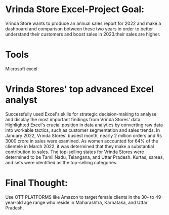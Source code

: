 # Vrinda Store Excel-Project Goal: 
Vrinda Store wants to produce an annual sales report for 2022 and make a dashboard and comparison between these two years in order to better understand their customers and boost sales in 2023.their sales are higher.

# Tools
Microsoft excel

# Vrinda Stores' top advanced Excel analyst
Successfully used Excel's skills for strategic decision-making to analyse and display the most important findings from Vrinda Stores' data. Highlighted Excel's crucial position in data analytics by converting raw data into workable tactics, such as customer segmentation and sales trends.
In January 2022, Vrinda Stores' busiest month, nearly 2 million orders and Rs 3000 crore in sales were examined.
As women accounted for 64% of the clientele in March 2022, it was determined that they make a substantial contribution to sales.
The top-selling states for Vrinda Stores were determined to be Tamil Nadu, Telangana, and Uttar Pradesh. Kurtas, sarees, and sets were identified as the top-selling categories.

# Final Thought: 
Use OTT PLATFORMS like Amazon to target female clients in the 30- to 49-year-old age range who reside in Maharashtra, Karnataka, and Uttar Pradesh.

